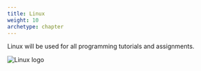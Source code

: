 ```yaml
---
title: Linux
weight: 10
archetype: chapter
---
```


Linux will be used for all programming tutorials and assignments.

![Linux logo](/v1/images/prerequisites/linux/tux-console-gears.jpg)


